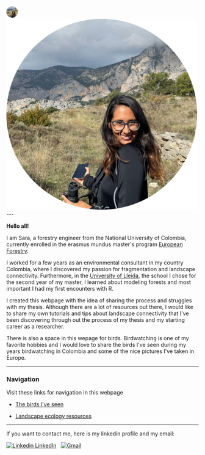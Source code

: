 
<style>
.imgContainer {
  max-width: 30px;
}
</style>

<img class="imgContainer" src="./Images/PROF.png">

<img src="./Images/PROF.png" alt="drawing" width="500"/>
---

**Hello all!**

<!-- wp:paragraph -->
I am Sara, a forestry engineer from the National University of Colombia, currently enrolled in the erasmus mundus master's program <a href="https://sites.uef.fi/europeanforestry/">European Forestry</a>.

<!-- wp:paragraph -->
I worked for a few years as an environmental consultant in my country Colombia, where I discovered my passion for fragmentation and landscape connectivity. Furthermore, in the <a href="https://www.udl.cat/ca/es/">University of Lleida</a>, the school I chose for the second year of my master, I learned about modeling forests and most important I had my first encounters with R.
<!-- /wp:paragraph -->

<!-- wp:paragraph -->
I created this webpage with the idea of sharing the process and struggles with my thesis. Although there are a lot of resources out there, I would like to share my own tutorials and tips about landscape connectivity that I've been discovering through out the process of my thesis and my starting career as a researcher.
<!-- /wp:paragraph -->

There is also a space in this wepage for birds. Birdwatching is one of my favorite hobbies and I would love to share the birds I've seen during my years birdwatching in Colombia and some of the nice pictures I've taken in Europe.

---

### Navigation

Visit these links for navigation in this webpage

- [The birds I've seen](./Birds_link.md)

<!-- - [trial](./whatever.Rmd) -->

- [Landscape ecology resources](./Landscape_ecology.md)

---

If you want to contact me, here is my linkedin profile and my email:

[![Linkedin](https://i.stack.imgur.com/gVE0j.png) LinkedIn](https://www.linkedin.com/in/sara-pineda-zapata/)
&nbsp;
[![Gmail](https://img.shields.io/badge/Gmail-D14836?style=for-the-badge&logo=gmail&logoColor=white)](mailto:sapine@gmail.com)

<!-- 
You can use the [editor on GitHub](https://github.com/spinedaz/Website/edit/main/README.md) to maintain and preview the content for your website in Markdown files.

Whenever you commit to this repository, GitHub Pages will run [Jekyll](https://jekyllrb.com/) to rebuild the pages in your site, from the content in your Markdown files.

### Markdown

Markdown is a lightweight and easy-to-use syntax for styling your writing. It includes conventions for

```markdown
Syntax highlighted code block

# Header 1
## Header 2
### Header 3

- Bulleted
- List

1. Numbered
2. List

**Bold** and _Italic_ and `Code` text

[Link](url) and ![Image](src)
```

For more details see [Basic writing and formatting syntax](https://docs.github.com/en/github/writing-on-github/getting-started-with-writing-and-formatting-on-github/basic-writing-and-formatting-syntax).

### Jekyll Themes

Your Pages site will use the layout and styles from the Jekyll theme you have selected in your [repository settings](https://github.com/spinedaz/Website/settings/pages). The name of this theme is saved in the Jekyll `_config.yml` configuration file.

### Support or Contact

Having trouble with Pages? Check out our [documentation](https://docs.github.com/categories/github-pages-basics/) or [contact support](https://support.github.com/contact) and we’ll help you sort it out. -->
